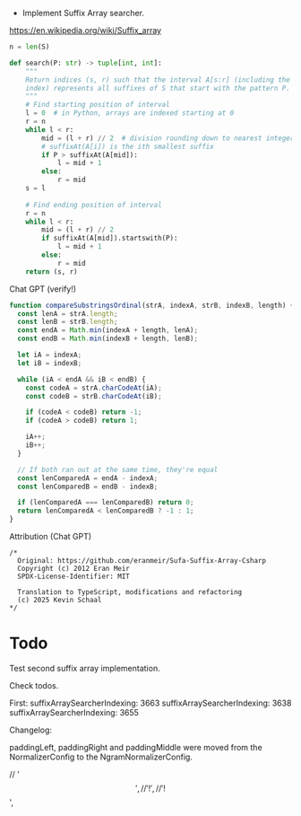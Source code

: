 - Implement Suffix Array searcher.

https://en.wikipedia.org/wiki/Suffix_array

```python
n = len(S)

def search(P: str) -> tuple[int, int]:
    """
    Return indices (s, r) such that the interval A[s:r] (including the end
    index) represents all suffixes of S that start with the pattern P.
    """
    # Find starting position of interval
    l = 0  # in Python, arrays are indexed starting at 0
    r = n
    while l < r:
        mid = (l + r) // 2  # division rounding down to nearest integer
        # suffixAt(A[i]) is the ith smallest suffix
        if P > suffixAt(A[mid]):
            l = mid + 1
        else:
            r = mid
    s = l
    
    # Find ending position of interval
    r = n
    while l < r:
        mid = (l + r) // 2
        if suffixAt(A[mid]).startswith(P):
            l = mid + 1
        else:
            r = mid
    return (s, r)
```

Chat GPT (verify!)

```js
function compareSubstringsOrdinal(strA, indexA, strB, indexB, length) {
  const lenA = strA.length;
  const lenB = strB.length;
  const endA = Math.min(indexA + length, lenA);
  const endB = Math.min(indexB + length, lenB);

  let iA = indexA;
  let iB = indexB;

  while (iA < endA && iB < endB) {
    const codeA = strA.charCodeAt(iA);
    const codeB = strB.charCodeAt(iB);

    if (codeA < codeB) return -1;
    if (codeA > codeB) return 1;

    iA++;
    iB++;
  }

  // If both ran out at the same time, they're equal
  const lenComparedA = endA - indexA;
  const lenComparedB = endB - indexB;

  if (lenComparedA === lenComparedB) return 0;
  return lenComparedA < lenComparedB ? -1 : 1;
}
```

Attribution (Chat GPT)

```text
/*
  Original: https://github.com/eranmeir/Sufa-Suffix-Array-Csharp
  Copyright (c) 2012 Eran Meir
  SPDX-License-Identifier: MIT

  Translation to TypeScript, modifications and refactoring
  (c) 2025 Kevin Schaal
*/
```

Todo
====

Test second suffix array implementation.

Check todos.

First:
suffixArraySearcherIndexing: 3663
suffixArraySearcherIndexing: 3638
suffixArraySearcherIndexing: 3655


Changelog:

paddingLeft, paddingRight and paddingMiddle were moved from the NormalizerConfig to the
NgramNormalizerConfig.

// '$$',
//   '!',
//   '!$$',
